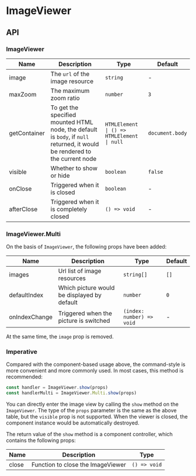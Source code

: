 # ImageViewer

<code src="./demos/index.tsx"></code>

## API

### ImageViewer

| Name         | Description                                                                                                                 | Type                                       | Default         |
| ------------ | --------------------------------------------------------------------------------------------------------------------------- | ------------------------------------------ | --------------- |
| image        | The `url` of the image resource                                                                                             | `string`                                   | -               |
| maxZoom      | The maximum zoom ratio                                                                                                      | `number`                                   | `3`             |
| getContainer | To get the specified mounted HTML node, the default is `body`, if `null` returned, it would be rendered to the current node | `HTMLElement \| () => HTMLElement \| null` | `document.body` |
| visible      | Whether to show or hide                                                                                                     | `boolean`                                  | `false`         |
| onClose      | Triggered when it is closed                                                                                                 | `boolean`                                  | -               |
| afterClose   | Triggered when it is completely closed                                                                                      | `() => void`                               | -               |

### ImageViewer.Multi

On the basis of `ImageViewer`, the following props have been added:

| Name          | Description                                 | Type                      | Default |
| ------------- | ------------------------------------------- | ------------------------- | ------- |
| images        | Url list of image resources                 | `string[]`                | `[]`    |
| defaultIndex  | Which picture would be displayed by default | `number`                  | `0`     |
| onIndexChange | Triggered when the picture is switched      | `(index: number) => void` | -       |

At the same time, the `image` prop is removed.

### Imperative

Compared with the component-based usage above, the command-style is more convenient and more commonly used. In most cases, this method is recommended:

```ts | pure
const handler = ImageViewer.show(props)
const handlerMulti = ImageViewer.Multi.show(props)
```

You can directly enter the image view by calling the `show` method on the `ImageViewer`. The type of the `props` parameter is the same as the above table, but the `visible` prop is not supported. When the viewer is closed, the component instance would be automatically destroyed.

The return value of the `show` method is a component controller, which contains the following props:

| Name  | Description                       | Type         |
| ----- | --------------------------------- | ------------ |
| close | Function to close the ImageViewer | `() => void` |

